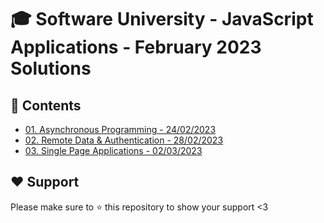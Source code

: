 # :mortar_board: Software University - JavaScript Applications - February 2023 Solutions

## :orange_book: Contents

- [01. Asynchronous Programming - 24/02/2023](https://github.com/vassdeniss/software-university-courses/tree/master/js-apps/01.AsyncProgramming)
- [02. Remote Data & Authentication - 28/02/2023](https://github.com/vassdeniss/software-university-courses/tree/master/js-apps/02.RemoteData)
- [03. Single Page Applications - 02/03/2023](https://github.com/vassdeniss/software-university-courses/tree/master/js-apps/03.SinglePageApplications)

## :heart: Support

Please make sure to :star: this repository to show your support <3
